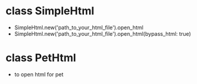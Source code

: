 # class SimpleHtml
* SimpleHtml.new('path_to_your_html_file').open_html
* SimpleHtml.new('path_to_your_html_file').open_html(bypass_html: true)
# class PetHtml
* to open html for pet
